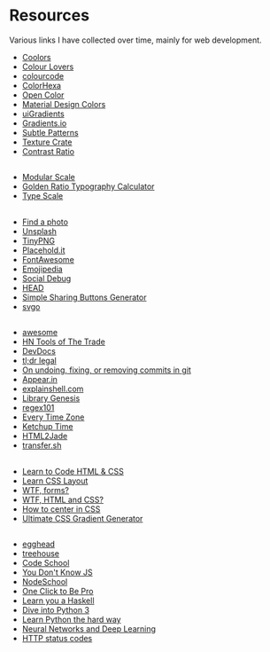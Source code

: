 # Resources

Various links I have collected over time, mainly for web development.

* [Coolors](https://coolors.co/)
* [Colour Lovers](http://www.colourlovers.com/)
* [colourcode](http://www.colourco.de/)
* [ColorHexa](http://www.colorhexa.com/)
* [Open Color](https://yeun.github.io/open-color/swatches.html)
* [Material Design Colors](https://www.materialui.co/)
* [uiGradients](http://uigradients.com/)
* [Gradients.io](http://gradients.io/)
* [Subtle Patterns](http://subtlepatterns.com/)
* [Texture Crate](http://www.texturecrate.com/)
* [Contrast Ratio](http://leaverou.github.io/contrast-ratio/)

##

* [Modular Scale](http://www.modularscale.com/)
* [Golden Ratio Typography Calculator](http://www.pearsonified.com/typography/)
* [Type Scale](http://type-scale.com/)

##

* [Find a photo](http://finda.photo/)
* [Unsplash](https://unsplash.com/)
* [TinyPNG](https://tinypng.com/)
* [Placehold.it](http://placehold.it/)
* [FontAwesome](http://fontawesome.io/)
* [Emojipedia](http://emojipedia.org/)
* [Social Debug](http://socialdebug.com/)
* [HEAD](https://github.com/joshbuchea/HEAD)
* [Simple Sharing Buttons Generator](https://simplesharingbuttons.com/)
* [svgo](https://github.com/svg/svgo)

##

* [awesome](https://github.com/sindresorhus/awesome)
* [HN Tools of The Trade](https://github.com/cjbarber/ToolsOfTheTrade)
* [DevDocs](https://devdocs.io/)
* [tl;dr legal](https://tldrlegal.com/)
* [On undoing, fixing, or removing commits in git](http://sethrobertson.github.io/GitFixUm/fixup.html)
* [Appear.in](https://appear.in/)
* [explainshell.com](http://explainshell.com/)
* [Library Genesis](http://gen.lib.rus.ec/)
* [regex101](https://regex101.com/)
* [Every Time Zone](http://everytimezone.com/)
* [Ketchup Time](https://ketchuptime.xyz/)
* [HTML2Jade](http://html2jade.org/)
* [transfer.sh](https://transfer.sh/)

##

* [Learn to Code HTML & CSS](http://learn.shayhowe.com/html-css/)
* [Learn CSS Layout](http://learnlayout.com/)
* [WTF, forms?](http://wtfforms.com/)
* [WTF, HTML and CSS?](http://wtfhtmlcss.com/)
* [How to center in CSS](http://howtocenterincss.com/)
* [Ultimate CSS Gradient Generator](http://www.colorzilla.com/gradient-editor/)

##

* [egghead](https://egghead.io/)
* [treehouse](https://teamtreehouse.com/)
* [Code School](https://www.codeschool.com/)
* [You Don't Know JS](https://github.com/getify/You-Dont-Know-JS)
* [NodeSchool](http://nodeschool.io/)
* [One Click to Be Pro](https://github.com/vic317yeh/One-Click-to-Be-Pro)
* [Learn you a Haskell](http://learnyouahaskell.com/)
* [Dive into Python 3](http://www.diveintopython3.net/)
* [Learn Python the hard way](http://learnpythonthehardway.org/)
* [Neural Networks and Deep Learning](http://neuralnetworksanddeeplearning.com/)
* [HTTP status codes](https://en.wikipedia.org/wiki/List_of_HTTP_status_codes)


